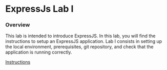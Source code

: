 # ExpressJs Lab I

### Overview

This lab is intended to introduce ExpressJS. In this lab, you will find the instructions to setup an ExpressJS application. Lab I consists in setting up the local environment, prerequisites, git repository, and check that the application is running correctly.

[Instructions](./instructions.md)
